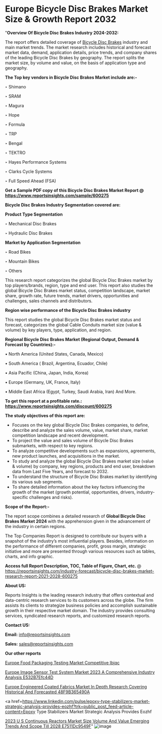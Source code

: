 # Europe Bicycle Disc Brakes Market Size & Growth Report 2032

"<strong>Overview Of Bicycle Disc Brakes Industry 2024-2032:</strong>

The report offers detailed coverage of <a href=https://www.reportsinsights.com/sample/600275>Bicycle Disc Brakes</a> industry and main market trends. The market research includes historical and forecast market data, demand, application details, price trends, and company shares of the leading Bicycle Disc Brakes by geography. The report splits the market size, by volume and value, on the basis of application type and geography.

<strong>The Top key vendors in Bicycle Disc Brakes Market include are:- </strong>

‣ Shimano

‣ SRAM

‣ Magura

‣ Hope

‣ Formula

‣ TRP

‣ Bengal

‣ TEKTRO

‣ Hayes Performance Systems

‣ Clarks Cycle Systems

‣ Full Speed Ahead (FSA)

<strong>Get a Sample PDF copy of this Bicycle Disc Brakes Market Report </strong><strong>@ <a href=https://www.reportsinsights.com/sample/600275 style=color:#0000ff;>https://www.reportsinsights.com/sample/600275</a> </strong>

<strong>Bicycle Disc Brakes Industry Segmentation covered are:</strong>

<strong>Product Type Segmentation</strong>

‣ Mechanical Disc Brakes

‣ Hydraulic Disc Brakes

<strong>Market by Application Segmentation</strong>

‣ Road Bikes

‣ Mountain Bikes

‣ Others

This research report categorizes the global Bicycle Disc Brakes market by top players/brands, region, type and end user. This report also studies the global Bicycle Disc Brakes market status, competition landscape, market share, growth rate, future trends, market drivers, opportunities and challenges, sales channels and distributors.

<strong>Region wise performance of the Bicycle Disc Brakes industry</strong><strong> </strong>

This report studies the global Bicycle Disc Brakes market status and forecast, categorizes the global Cable Conduits market size (value &amp; volume) by key players, type, application, and region. 

<strong>Regional Bicycle Disc Brakes Market (Regional Output, Demand &amp; Forecast by Countries):-</strong>

• North America (United States, Canada, Mexico)

• South America ( Brazil, Argentina, Ecuador, Chile)

• Asia Pacific (China, Japan, India, Korea)

• Europe (Germany, UK, France, Italy)

• Middle East Africa (Egypt, Turkey, Saudi Arabia, Iran) And More.

<strong>To get this report at a profitable rate.: <a href=https://www.reportsinsights.com/discount/600275 style=color:#0000ff;>https://www.reportsinsights.com/discount/600275</a></strong>

<strong>The study objectives of this report are:</strong>
<ul>
  <li>Focuses on the key global Bicycle Disc Brakes companies, to define, describe and analyze the sales volume, value, market share, market competition landscape and recent development.</li>
  <li>To project the value and sales volume of Bicycle Disc Brakes submarkets, with respect to key regions.</li>
  <li>To analyze competitive developments such as expansions, agreements, new product launches, and acquisitions in the market.</li>
  <li>To study and analyze the global Bicycle Disc Brakes market size (value &amp; volume) by company, key regions, products and end user, breakdown data from Last Five Years, and forecast to 2032.</li>
  <li>To understand the structure of Bicycle Disc Brakes market by identifying its various sub segments.</li>
  <li>To share detailed information about the key factors influencing the growth of the market (growth potential, opportunities, drivers, industry-specific challenges and risks).</li>
</ul>
<strong>Scope of the Report:-</strong><strong> </strong>

The report scope combines a detailed research of <strong>Global Bicycle Disc Brakes Market 2024 </strong>with the apprehension given in the advancement of the industry in certain regions.

The Top Companies Report is designed to contribute our buyers with a snapshot of the industry’s most influential players. Besides, information on the performance of different companies, profit, gross margin, strategic initiative and more are presented through various resources such as tables, charts, and info graphic.

<strong>Access full Report Description, TOC, Table of Figure, Chart, etc. </strong>@   <a href=https://reportsinsights.com/industry-forecast/bicycle-disc-brakes-market-research-report-2021-2028-600275 style=color:#0000ff;>https://reportsinsights.com/industry-forecast/bicycle-disc-brakes-market-research-report-2021-2028-600275</a>

<strong>About US:</strong>

Reports Insights is the leading research industry that offers contextual and data-centric research services to its customers across the globe. The firm assists its clients to strategize business policies and accomplish sustainable growth in their respective market domain. The industry provides consulting services, syndicated research reports, and customized research reports.

<strong>Contact US:</strong>

<p class=""""><b>Email:</b> <a href=mailto:info@reportsinsights.com>info@reportsinsights.com</a></p>
<p class=""""><b>Sales:</b> <a href=mailto:sales@reportsinsights.com>sales@reportsinsights.com</a></p>

<strong>Our other reports</strong>

<a href=https://www.linkedin.com/pulse/europe-food-packaging-testing-market-competitive-ibjqc/>Europe Food Packaging Testing Market Competitive Ibjqc</a>

<a href=https://medium.com/@ruchikakadam73/europe-image-sensor-test-system-market-2023-a-comprehensive-industry-analysis-e532b7efc44d>Europe Image Sensor Test System Market 2023 A Comprehensive Industry Analysis E532B7Efc44D</a>

<a href=https://medium.com/@sharanidhi229/europe-engineered-coated-fabrics-market-in-depth-research-covering-historical-and-forecasted-48f9b365490a>Europe Engineered Coated Fabrics Market In Depth Research Covering Historical And Forecasted 48F9B365490A</a>

<a href=https://www.linkedin.com/pulse/epoxy-type-stabilizers-market-strategic-analysis-provides-eozhf?trk=public_post_feed-article-content>Epoxy Type Stabilizers Market Strategic Analysis Provides Eozhf</a>

<a href=https://medium.com/@nadeemkazi0003/2023-u-s-continuous-reactors-market-size-volume-and-value-emerging-trends-and-scope-till-2028-e7511dc9549f>2023 U S Continuous Reactors Market Size Volume And Value Emerging Trends And Scope Till 2028 E7511Dc9549F</a>"
![image](https://github.com/Reportsinsights123/RIgrowth/assets/158415881/01024351-1366-497a-ba6b-68b8c0bdc0aa)
